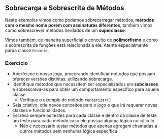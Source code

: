 ## Sobrecarga e Sobrescrita de Métodos

Neste exemplos vimos como podemos sobrecarregar métodos, **métodos com o mesmo nome porém com assinaturas diferentes**,
também vimos como sobrescrever métodos herdados de um **superclasse**.

Vimos também, de maneira superficial o conceito de **polimorfismo** e como a sobrescrita de funções está relacionada a ele.
Atente especialmente paraa classe `Cenario`.

### Exercício

- Aperfeiçoe o nosso jogo, procurando identificar métodos que possam oferecer versões distintas, utilizando sobrecarga.
- Identifique métodos que necessitem ser especializados em **subclasses** e sobrescreva-as para obter um comportamento específico para aquela classe.
  * Verifique o exemplo do método `renderizar()`
- Seja criativo, crie novos conceitos para o jogo o que irá requerer novas classes e funcionalidades.
- Escreva sempre os testes para cada classe e dentro da classe de teste um teste para cada método caso ele possua alguma lógica ou cálculo.
  * Não é necessário testar métodos que apenas agregam chamadas a outros métodos sem nenhuma lógica específica.
